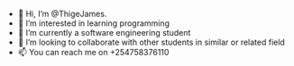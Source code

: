 - 👋 Hi, I’m @ThigeJames.
- 👀 I’m interested in learning programming
- 🌱 I’m currently a software engineering student
- 💞️ I’m looking to collaborate with other students in similar or related field 
- 📫 You can reach me on +254758376110

<!---
ThigeJay/ThigeJay is a ✨ special ✨ repository because its `README.md` (this file) appears on your GitHub profile.
You can click the Preview link to take a look at your changes.
--->
